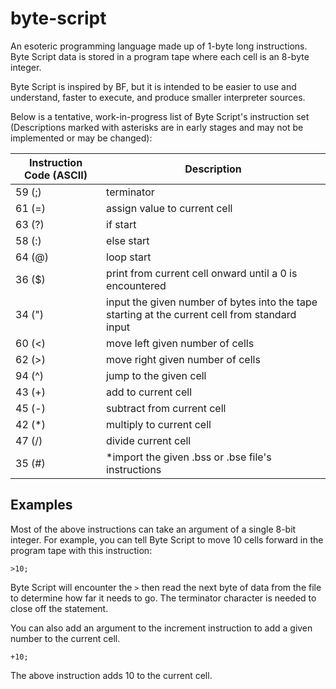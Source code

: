 # byte-script
An esoteric programming language made up of 1-byte long instructions. Byte Script data is stored in a program tape where each cell is an 8-byte integer.

Byte Script is inspired by BF, but it is intended to be easier to use and understand, faster to execute, and produce smaller interpreter sources.

Below is a tentative, work-in-progress list of Byte Script's instruction set (Descriptions marked with asterisks are in early stages and may not be implemented or may be changed):

|Instruction Code (ASCII)|Description|
|------------------------|-----------|
|59 (;)                   |terminator                                                                                    |
|61 (=)                   |assign value to current cell                                                                  |
|63 (?)                   |if start                                                                                      |
|58 (:)                   |else start                                                                                    |
|64 (@)                   |loop start                                                                                    |
|36 ($)                   |print from current cell onward until a 0 is encountered                                       |
|34 (")                   |input the given number of bytes into the tape starting at the current cell from standard input|
|60 (<)                   |move left given number of cells                                                               |
|62 (>)                   |move right given number of cells                                                              |
|94 (^)                   |jump to the given cell                                                                        |
|43 (+)                   |add to current cell                                                                           |
|45 (-)                   |subtract from current cell                                                                    |
|42 (\*)                  |multiply to current cell                                                                      |
|47 (/)                   |divide current cell                                                                           |
|35 (#)                   |\*import the given .bss or .bse file's instructions                                           |

## Examples
Most of the above instructions can take an argument of a single 8-bit integer. For example, you can tell Byte Script to move 10 cells forward in the program tape with this instruction:
```
>10;
```
Byte Script will encounter the `>` then read the next byte of data from the file to determine how far it needs to go. The terminator character is needed to close off the statement.

You can also add an argument to the increment instruction to add a given number to the current cell.
```
+10;
```
The above instruction adds 10 to the current cell.
